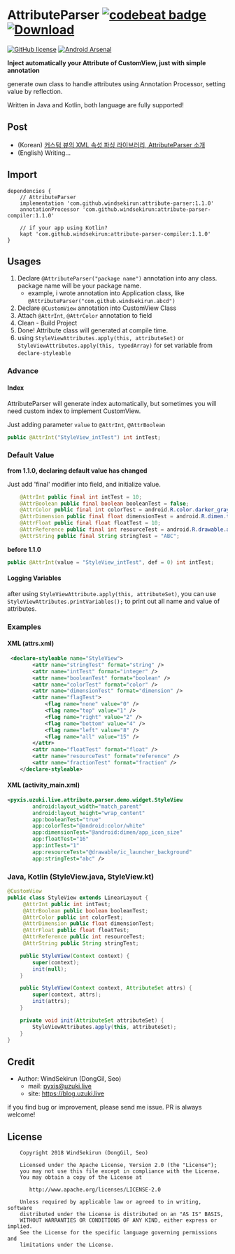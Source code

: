 # AttributeParser [![codebeat badge](https://codebeat.co/badges/131cade3-7cd7-498d-97c1-f63e29bc97d1)](https://codebeat.co/projects/github-com-windsekirun-attributeparser-master) [ ![Download](https://api.bintray.com/packages/windsekirun/maven/attribute-parser/images/download.svg) ](https://bintray.com/windsekirun/maven/attribute-parser/_latestVersion)

[![GitHub license](https://img.shields.io/badge/license-Apache%20License%202.0-blue.svg?style=flat)](http://www.apache.org/licenses/LICENSE-2.0) [![Android Arsenal](https://img.shields.io/badge/Android%20Arsenal-AttributeParser-brightgreen.svg?style=flat)](https://android-arsenal.com/details/1/6804)

**Inject automatically your Attribute of CustomView, just with simple annotation**

generate own class to handle attributes using Annotation Processor, setting value by reflection.

Written in Java and Kotlin, both language are fully supported!

## Post
* (Korean) [커스텀 뷰의 XML 속성 파싱 라이브러리, AttributeParser 소개](https://blog.uzuki.live/커스텀-뷰의-xml-속성-파싱-라이브러리-attributeparser-소개/)
* (English) Writing... 

## Import
```
dependencies {
    // AttributeParser
    implementation 'com.github.windsekirun:attribute-parser:1.1.0'
    annotationProcessor 'com.github.windsekirun:attribute-parser-compiler:1.1.0'

    // if your app using Kotlin?
    kapt 'com.github.windsekirun:attribute-parser-compiler:1.1.0'
}
```


## Usages
1. Declare ```@AttributeParser("package name")``` annotation into any class. package name will be your package name.
   * example, i wrote annotation into Application class, like ```@AttributeParser("com.github.windsekirun.abcd")```
2. Declare ```@CustomView``` annotation into CustomView Class
3. Attach ```@AttrInt```, ```@AttrColor``` annotation to field
4. Clean - Build Project
5. Done! Attribute class will generated at compile time.
6. using ```StyleViewAttributes.apply(this, attributeSet)``` or ```StyleViewAttributes.apply(this, typedArray)``` for set variable from ```declare-styleable```

### Advance

#### Index

AttributeParser will generate index automatically, but sometimes you will need custom index to implement CustomView.

Just adding parameter ```value``` to ```@AttrInt```, ```@AttrBoolean```

```Java
public @AttrInt("StyleView_intTest") int intTest;
```

### Default Value

**from 1.1.0, declaring default value has changed**

Just add 'final' modifier into field, and initialize value.

```Java
    @AttrInt public final int intTest = 10;
    @AttrBoolean public final boolean booleanTest = false;
    @AttrColor public final int colorTest = android.R.color.darker_gray;
    @AttrDimension public final float dimensionTest = android.R.dimen.thumbnail_width;
    @AttrFloat public final float floatTest = 10;
    @AttrReference public final int resourceTest = android.R.drawable.arrow_down_float;
    @AttrString public final String stringTest = "ABC";
```

**before 1.1.0**

```Java
public @AttrInt(value = "StyleView_intTest", def = 0) int intTest;
```

#### Logging Variables

after using ```StyleViewAttribute.apply(this, attributeSet)```, you can use ```StyleViewAttributes.printVariables();``` to print out all name and value of attributes.

### Examples

#### XML (attrs.xml)
```XML
 <declare-styleable name="StyleView">
        <attr name="stringTest" format="string" />
        <attr name="intTest" format="integer" />
        <attr name="booleanTest" format="boolean" />
        <attr name="colorTest" format="color" />
        <attr name="dimensionTest" format="dimension" />
        <attr name="flagTest">
            <flag name="none" value="0" />
            <flag name="top" value="1" />
            <flag name="right" value="2" />
            <flag name="bottom" value="4" />
            <flag name="left" value="8" />
            <flag name="all" value="15" />
        </attr>
        <attr name="floatTest" format="float" />
        <attr name="resourceTest" format="reference" />
        <attr name="fractionTest" format="fraction" />
    </declare-styleable>
```

#### XML (activity_main.xml)
```XML
<pyxis.uzuki.live.attribute.parser.demo.widget.StyleView
        android:layout_width="match_parent"
        android:layout_height="wrap_content"
        app:booleanTest="true"
        app:colorTest="@android:color/white"
        app:dimensionTest="@android:dimen/app_icon_size"
        app:floatTest="16"
        app:intTest="1"
        app:resourceTest="@drawable/ic_launcher_background"
        app:stringTest="abc" />
```

### Java, Kotlin (StyleView.java, StyleView.kt)

```Java
@CustomView
public class StyleView extends LinearLayout {
     @AttrInt public int intTest;
     @AttrBoolean public boolean booleanTest;
     @AttrColor public int colorTest;
     @AttrDimension public float dimensionTest;
     @AttrFloat public float floatTest;
     @AttrReference public int resourceTest;
     @AttrString public String stringTest;

    public StyleView(Context context) {
        super(context);
        init(null);
    }

    public StyleView(Context context, AttributeSet attrs) {
        super(context, attrs);
        init(attrs);
    }

    private void init(AttributeSet attributeSet) {
        StyleViewAttributes.apply(this, attributeSet);
    }
}
```

## Credit

* Author: WindSekirun (DongGil, Seo)
  * mail: pyxis@uzuki.live
  * site: https://blog.uzuki.live

if you find bug or improvement, please send me issue. PR is always welcome!

## License
```
    Copyright 2018 WindSekirun (DongGil, Seo)

    Licensed under the Apache License, Version 2.0 (the "License");
    you may not use this file except in compliance with the License.
    You may obtain a copy of the License at

       http://www.apache.org/licenses/LICENSE-2.0

    Unless required by applicable law or agreed to in writing, software
    distributed under the License is distributed on an "AS IS" BASIS,
    WITHOUT WARRANTIES OR CONDITIONS OF ANY KIND, either express or implied.
    See the License for the specific language governing permissions and
    limitations under the License.
```
